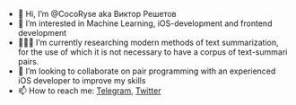 - 👋 Hi, I’m @CocoRyse aka Виктор Решетов
- 👀 I’m interested in Machine Learning, iOS-development and frontend development
- 🧑🏼‍💻 I’m currently researching modern methods of text summarization, for the use of which it is not necessary to have a corpus of text-summari pairs.
- 💞️ I’m looking to collaborate on pair programming with an experienced iOS developer to improve my skills
- 📫 How to reach me:
     [Telegram](https://t.me/cocoryse), [Twitter](https://twitter.com/cocoryse)
